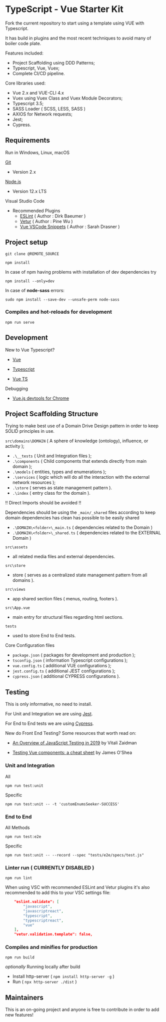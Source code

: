 # TypeScript - Vue Starter Kit

Fork the current repository to start using a template using VUE with Typescript.

It has build in plugins and the most recent techniques to avoid many of boiler code plate.

Features included:

- Project Scaffolding using DDD Patterns;
- Typescript, Vue, Vuex;
- Complete CI/CD pipeline.

Core libraries used:

- Vue 2.x and VUE-CLI 4.x
- Vuex using Vuex Class and Vuex Module Decorators;
- Typescript 3.5;
- SASS Loader ( SCSS, LESS, SASS )
- AXIOS for Network requests;
- Jest;
- Cypress.

## Requirements

Run in Windows, Linux, macOS

[Git](https://git-scm.com/)

- Version 2.x

[Node.js](https://nodejs.org/)

- Version 12.x LTS

Visual Studio Code

- Recommended Plugins
  - [ESLint](https://marketplace.visualstudio.com/items?itemName=dbaeumer.vscode-eslint) ( Author : Dirk Baeumer )
  - [Vetur](https://marketplace.visualstudio.com/items?itemName=octref.vetur) ( Author : Pine Wu )
  - [Vue VSCode Snippets](https://marketplace.visualstudio.com/items?itemName=sdras.vue-vscode-snippets) ( Author : Sarah Drasner )

## Project setup

`git clone @REMOTE_SOURCE`

`npm install`

In case of npm having problems with installation of dev dependencies try

`npm install --only=dev`

In case of **node-sass** errors:

`sudo npm install --save-dev --unsafe-perm node-sass`

### Compiles and hot-reloads for development

`npm run serve`

## Development

New to Vue Typescript?

- [Vue](https://vuejs.org)

- [Typescript](http://www.typescriptlang.org)

- [Vue TS](https://vuejs.org/v2/guide/typescript.html)

Debugging

- [Vue.js devtools for Chrome](https://chrome.google.com/webstore/detail/vuejs-devtools/nhdogjmejiglipccpnnnanhbledajbpd)

## Project Scaffolding Structure

Trying to make best use of a Domain Drive Design pattern in order to keep SOLID principles in use.

`src\domains\DOMAIN` ( A sphere of knowledge (ontology), influence, or activity );

- `.\__tests` ( Unit and Integration files );
- `.\components` ( Child components that extends directly from main domain );
- `.\models` ( entities, types and enumerations );
- `.\services` ( logic which will do all the interaction with the external network resources );
- `.\store` ( serves as state management pattern ).
- `.\index` ( entry class for the domain ).

!! Direct Imports should be avoided !!

Dependencies should be using the `_main/_shared` files according to keep domain dependencies has clean has possible to be easily shared

- `.\DOMAIN\<folder>\_main.ts` ( dependencies related to the Domain )
- `.\DOMAIN\<folder>\_shared.ts` ( dependencies related to the EXTERNAL Domain )

`src\assets`

- all related media files and external dependencies.

`src\store`

- store ( serves as a centralized state management pattern from all domains ).

`src\views`

- app shared section files ( menus, routing, footers ).

`src\App.vue`

- main entry for structural files regarding html sections.

`tests`

- used to store End to End tests.

Core Configuration files

- `package.json` ( packages for development and production );
- `tsconfig.json` ( information Typescript configurations );
- `vue.config.ts` ( additional VUE configurations );
- `jest.config.ts` ( additional JEST configurations );
- `cypress.json` ( additional CYPRESS configurations ).

## Testing

This is only informative, no need to install.

For Unit and Integration we are using [Jest](https://jestjs.io/).

For End to End tests we are using [Cypress](https://www.cypress.io/).

New do Front End Testing? Some resources that worth read on:

- [An Overview of JavaScript Testing in 2019](https://medium.com/welldone-software/an-overview-of-javascript-testing-in-2019-264e19514d0a) by Vitali Zaidman

- [Testing Vue components: a cheat sheet](https://medium.com/3yourmind/testing-vue-components-a-cheat-sheet-299b3b8be88d) by James O'Shea

### Unit and Integration

All

`npm run test:unit`

Specific

`npm run test:unit -- -t 'customEnumsSeeker-SUCCESS'`

### End to End

All Methods

`npm run test:e2e`

Specific

`npm run test:unit -- --record --spec "tests/e2e/specs/test.js"`

### Linter run ( CURRENTLY DISABLED )

`npm run lint`

When using VSC with recommended ESLint and Vetur plugins it's also recommended to add this to your VSC settings file:

```json
    "eslint.validate": [
        "javascript",
        "javascriptreact",
        "typescript",
        "typescriptreact",
        "vue"
    ],
    "vetur.validation.template": false,
```

### Compiles and minifies for production

`npm run build`

*optionally* Running locally after build

- Install http-server ( `npm install http-server -g` )
- Run ( `npx http-server ./dist` )

## Maintainers

This is an on-going project and anyone is free to contribute in order to add new features!
